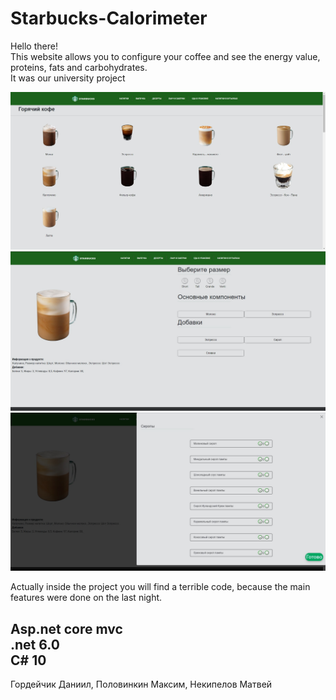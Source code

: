 # Starbucks-Calorimeter
Hello there! </br>
This website allows you to configure your coffee and see the energy value, proteins, fats and carbohydrates. </br>
It was our university project

![AllDrinks](screenshots/drinks.jpg)
![Cappucino](screenshots/cappucino.jpg)
![AddSyrops](screenshots/addsyrops.jpg)

Actually inside the project you will find a terrible code, because the main features were done on the last night. </br>

Asp.net core mvc </br> .net 6.0 </br> C# 10
--
Гордейчик Даниил, Половинкин Максим, Некипелов Матвей